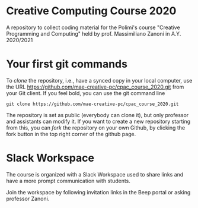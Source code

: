 # Creative Computing Course 2020
A repository to collect coding material for the Polimi's course "Creative Programming and Computing" held by prof. Massimiliano Zanoni in A.Y. 2020/2021

# Your first git commands
To _clone_ the repository, i.e., have a synced copy in your local computer, use the URL https://github.com/mae-creative-pc/cpac_course_2020.git from your Git client. If you feel bold, you can use the git command line

```
git clone https://github.com/mae-creative-pc/cpac_course_2020.git
```
The repository is set as public (everybody can clone it), but only professor and assistants can modify it. If you want to create a new repository starting from this, you can _fork_ the repository on your own Github, by clicking the fork button in the top right corner of the github page.

# Slack Workspace
The course is organized with a Slack Workspace used to share links and have a more prompt communication with students.

Join the workspace by following invitation links in the Beep portal or asking professor Zanoni.
